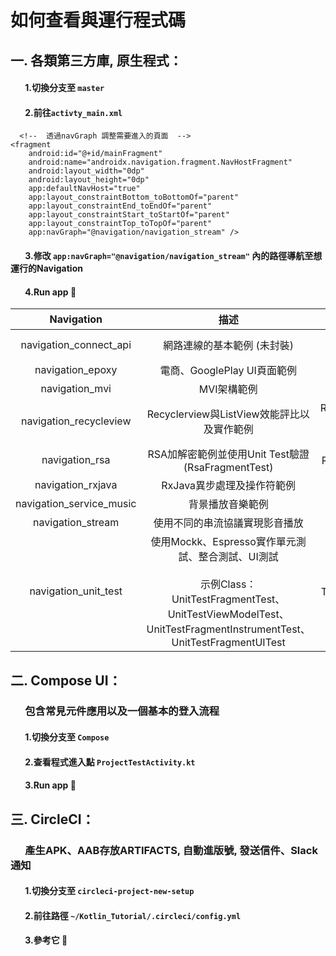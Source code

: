 # 如何查看與運行程式碼
## 一. 各類第三方庫, 原生程式：
#### &nbsp;&nbsp;&nbsp;&nbsp;&nbsp;&nbsp; 1.切換分支至 `master`    
#### &nbsp;&nbsp;&nbsp;&nbsp;&nbsp;&nbsp; 2.前往`activty_main.xml`

```
  <!--  透過navGraph 調整需要進入的頁面  -->
<fragment
    android:id="@+id/mainFragment"
    android:name="androidx.navigation.fragment.NavHostFragment"
    android:layout_width="0dp"
    android:layout_height="0dp"
    app:defaultNavHost="true"
    app:layout_constraintBottom_toBottomOf="parent"
    app:layout_constraintEnd_toEndOf="parent"
    app:layout_constraintStart_toStartOf="parent"
    app:layout_constraintTop_toTopOf="parent"
    app:navGraph="@navigation/navigation_stream" />
```
#### &nbsp;&nbsp;&nbsp;&nbsp;&nbsp;&nbsp; 3.修改 `app:navGraph="@navigation/navigation_stream"` 內的路徑導航至想運行的Navigation
#### &nbsp;&nbsp;&nbsp;&nbsp;&nbsp;&nbsp; 4.Run app :clap: 
| Navigation |  描述  | 技術 | 
|   :---:    | :---: | :---: |
| navigation_connect_api  | 網路連線的基本範例 (未封裝)  | Retrofit、MVVM |
| navigation_epoxy  | 電商、GooglePlay UI頁面範例  | Epoxy |
| navigation_mvi | MVI架構範例  | MVI |
| navigation_recycleview  | Recyclerview與ListView效能評比以及實作範例  | RecyclerView、ListView、Profiler |
| navigation_rsa  | RSA加解密範例並使用Unit Test驗證(RsaFragmentTest)  | RSA、Unit Test |
| navigation_rxjava  | RxJava異步處理及操作符範例  | RxJava |
| navigation_service_music  | 背景播放音樂範例 | Service |
| navigation_stream  | 使用不同的串流協議實現影音播放  | ExoPlayer |
| navigation_unit_test  | 使用Mockk、Espresso實作單元測試、整合測試、UI測試 </br></br> 示例Class： UnitTestFragmentTest、UnitTestViewModelTest、UnitTestFragmentInstrumentTest、UnitTestFragmentUITest  | Unit Test、Instrumented Test、UI Test、Mockk、Espresso |

## 二. Compose UI：
### &nbsp;&nbsp;&nbsp;&nbsp;&nbsp;&nbsp;包含常見元件應用以及一個基本的登入流程
#### &nbsp;&nbsp;&nbsp;&nbsp;&nbsp;&nbsp; 1.切換分支至 `Compose`
#### &nbsp;&nbsp;&nbsp;&nbsp;&nbsp;&nbsp; 2.查看程式進入點 `ProjectTestActivity.kt`
#### &nbsp;&nbsp;&nbsp;&nbsp;&nbsp;&nbsp; 3.Run app :clap:

## 三. CircleCI：
### &nbsp;&nbsp;&nbsp;&nbsp;&nbsp;&nbsp;產生APK、AAB存放ARTIFACTS, 自動進版號, 發送信件、Slack通知
#### &nbsp;&nbsp;&nbsp;&nbsp;&nbsp;&nbsp; 1.切換分支至 `circleci-project-new-setup`
#### &nbsp;&nbsp;&nbsp;&nbsp;&nbsp;&nbsp; 2.前往路徑 `~/Kotlin_Tutorial/.circleci/config.yml`
#### &nbsp;&nbsp;&nbsp;&nbsp;&nbsp;&nbsp; 3.參考它 :eyes:	
